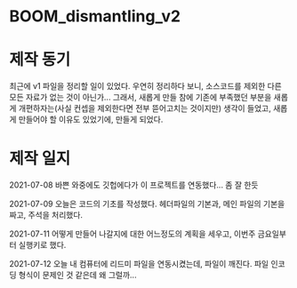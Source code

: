 # BOOM_dismantling_v2

# 제작 동기
최근에 v1 파일을 정리할 일이 있었다. 우연히 정리하다 보니, 소스코드를 제외한 다른 모든 자료가 없는 것이 아닌가...
그래서, 새롭게 만들 참에 기존에 부족했던 부분을 새롭게 개편하자는(사실 컨셉을 제외한다면 전부 뜯어고치는 것이지만) 
생각이 들었고, 새롭게 만들어야 할 이유도 있었기에, 만들게 되었다.

# 제작 일지
2021-07-08 바쁜 와중에도 깃헙에다가 이 프로젝트를 연동했다... 좀 잘 한듯

2021-07-09 오늘은 코드의 기초를 작성했다. 헤더파일의 기본과, 메인 파일의 기본을 짜고, 주석을 처리했다.

2021-07-11 어떻게 만들어 나갈지에 대한 어느정도의 계획을 세우고, 이번주 금요일부터 실행키로 했다.

2021-07-12 오늘 내 컴퓨터에 리드미 파일을 연동시켰는데, 파일이 깨진다. 파일 인코딩 형식이 문제인 것 같은데 왜 그럴까...

